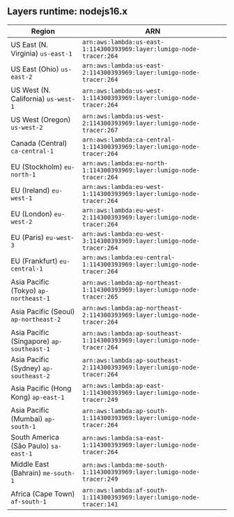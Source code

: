 Layers runtime: nodejs16.x
----
| Region | ARN |
| --- | --- |
|US East (N. Virginia)  `us-east-1`|`arn:aws:lambda:us-east-1:114300393969:layer:lumigo-node-tracer:264`|
|US East (Ohio)  `us-east-2`|`arn:aws:lambda:us-east-2:114300393969:layer:lumigo-node-tracer:264`|
|US West (N. California)  `us-west-1`|`arn:aws:lambda:us-west-1:114300393969:layer:lumigo-node-tracer:264`|
|US West (Oregon)  `us-west-2`|`arn:aws:lambda:us-west-2:114300393969:layer:lumigo-node-tracer:267`|
|Canada (Central)  `ca-central-1`|`arn:aws:lambda:ca-central-1:114300393969:layer:lumigo-node-tracer:264`|
|EU (Stockholm)  `eu-north-1`|`arn:aws:lambda:eu-north-1:114300393969:layer:lumigo-node-tracer:264`|
|EU (Ireland)  `eu-west-1`|`arn:aws:lambda:eu-west-1:114300393969:layer:lumigo-node-tracer:264`|
|EU (London)  `eu-west-2`|`arn:aws:lambda:eu-west-2:114300393969:layer:lumigo-node-tracer:264`|
|EU (Paris)  `eu-west-3`|`arn:aws:lambda:eu-west-3:114300393969:layer:lumigo-node-tracer:264`|
|EU (Frankfurt)  `eu-central-1`|`arn:aws:lambda:eu-central-1:114300393969:layer:lumigo-node-tracer:264`|
|Asia Pacific (Tokyo)  `ap-northeast-1`|`arn:aws:lambda:ap-northeast-1:114300393969:layer:lumigo-node-tracer:265`|
|Asia Pacific (Seoul)  `ap-northeast-2`|`arn:aws:lambda:ap-northeast-2:114300393969:layer:lumigo-node-tracer:264`|
|Asia Pacific (Singapore)  `ap-southeast-1`|`arn:aws:lambda:ap-southeast-1:114300393969:layer:lumigo-node-tracer:264`|
|Asia Pacific (Sydney)  `ap-southeast-2`|`arn:aws:lambda:ap-southeast-2:114300393969:layer:lumigo-node-tracer:264`|
|Asia Pacific (Hong Kong)  `ap-east-1`|`arn:aws:lambda:ap-east-1:114300393969:layer:lumigo-node-tracer:249`|
|Asia Pacific (Mumbai)  `ap-south-1`|`arn:aws:lambda:ap-south-1:114300393969:layer:lumigo-node-tracer:264`|
|South America (São Paulo)  `sa-east-1`|`arn:aws:lambda:sa-east-1:114300393969:layer:lumigo-node-tracer:264`|
|Middle East (Bahrain)  `me-south-1`|`arn:aws:lambda:me-south-1:114300393969:layer:lumigo-node-tracer:249`|
|Africa (Cape Town)  `af-south-1`|`arn:aws:lambda:af-south-1:114300393969:layer:lumigo-node-tracer:141`|

